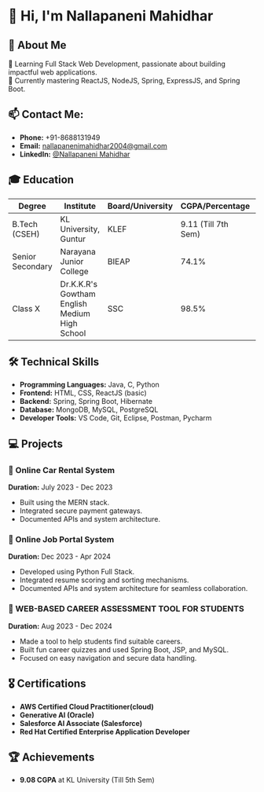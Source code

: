 # 👋 Hi, I'm Nallapaneni Mahidhar

## 👀 About Me
🌟 Learning Full Stack Web Development, passionate about building impactful web applications.  
🌱 Currently mastering ReactJS, NodeJS, Spring, ExpressJS, and Spring Boot.  

## 📫 Contact Me:
- **Phone:** +91-8688131949  
- **Email:** [nallapanenimahidhar2004@gmail.com](mailto:nallapanenimahidhar2004@gmail.com)  
- **LinkedIn:** [@Nallapaneni Mahidhar](https://www.linkedin.com/in/nallapaneni-mahidhar/)

## 🎓 Education
| Degree           | Institute                 | Board/University | CGPA/Percentage | Year       |
|------------------|---------------------------|------------------|-----------------|------------|
| B.Tech (CSEH)     | KL University, Guntur      | KLEF             | 9.11 (Till 7th Sem) | 2022-2026  |
| Senior Secondary | Narayana Junior College     | BIEAP            | 74.1%           | 2020-2022  |
| Class X          | Dr.K.K.R's Gowtham English Medium High School   | SSC              | 98.5%             | 2020       |

## 🛠 Technical Skills
- **Programming Languages:** Java, C, Python  
- **Frontend:** HTML, CSS, ReactJS (basic)  
- **Backend:** Spring, Spring Boot, Hibernate  
- **Database:** MongoDB, MySQL, PostgreSQL  
- **Developer Tools:** VS Code, Git, Eclipse, Postman, Pycharm  

## 💻 Projects
### 🎯 Online Car Rental System  
**Duration:** July 2023 - Dec 2023  
- Built using the MERN stack.  
- Integrated secure payment gateways.  
- Documented APIs and system architecture.

### 🎯 Online Job Portal System  
**Duration:** Dec 2023 - Apr 2024  
- Developed using Python Full Stack.  
- Integrated resume scoring and sorting mechanisms.  
- Documented APIs and system architecture for seamless collaboration.

### 🎯 WEB-BASED CAREER ASSESSMENT TOOL FOR STUDENTS  
**Duration:** Aug 2023 - Dec 2024  
- Made a tool to help students find suitable careers.  
- Built fun career quizzes and used Spring Boot, JSP, and MySQL.
- Focused on easy navigation and secure data handling.
  
## 🎖 Certifications
- **AWS Certified Cloud Practitioner(cloud)**  
- **Generative AI (Oracle)**  
- **Salesforce AI Associate (Salesforce)**
- **Red Hat Certified Enterprise Application
    Developer**

## 🏆 Achievements
- **9.08 CGPA** at KL University (Till 5th Sem)  
